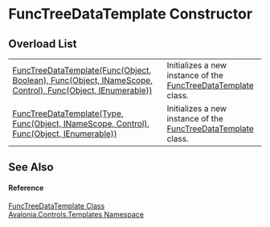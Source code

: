# FuncTreeDataTemplate Constructor


## Overload List
<table>
<tr>
<td><a href="M_Avalonia_Controls_Templates_FuncTreeDataTemplate__ctor">FuncTreeDataTemplate(Func(Object, Boolean), Func(Object, INameScope, Control), Func(Object, IEnumerable))</a></td>
<td>Initializes a new instance of the <a href="T_Avalonia_Controls_Templates_FuncTreeDataTemplate">FuncTreeDataTemplate</a> class.</td>
</tr>
<tr>
<td><a href="M_Avalonia_Controls_Templates_FuncTreeDataTemplate__ctor_1">FuncTreeDataTemplate(Type, Func(Object, INameScope, Control), Func(Object, IEnumerable))</a></td>
<td>Initializes a new instance of the <a href="T_Avalonia_Controls_Templates_FuncTreeDataTemplate">FuncTreeDataTemplate</a> class.</td>
</tr>
</table>

## See Also


#### Reference
<a href="T_Avalonia_Controls_Templates_FuncTreeDataTemplate">FuncTreeDataTemplate Class</a>  
<a href="N_Avalonia_Controls_Templates">Avalonia.Controls.Templates Namespace</a>  
